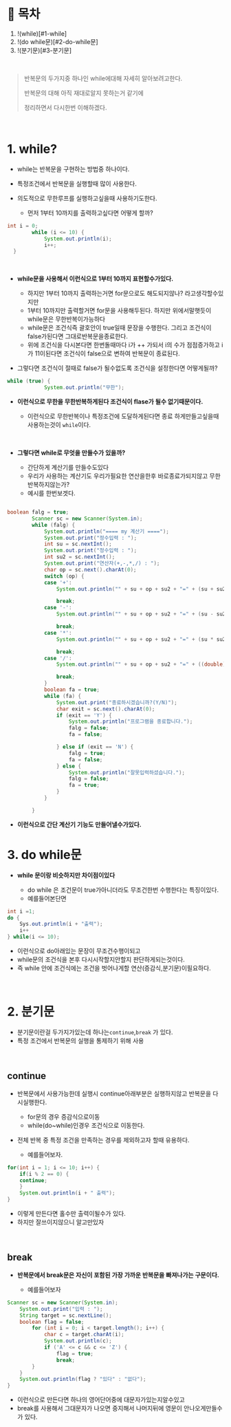 # 🔖 목차

1. !(while)[#1-while] <br/>
2. !(do while문)[#2-do-while문] <br/>
3. !(분기문)[#3-분기문] <br/>

<br/>

> 반복문의 두가지중 하나인 while에대해 자세히 알아보려고한다.
> 
> 반복문의 대해 아직 재대로알지 못하는거 같기에 
> 
> 정리하면서 다시한번 이해하겠다.

<br/>


# 1. while? 

- while는 반복문을 구현하는 방법중 하나이다.
- 특정조건에서 반복문을 실행할때 많이 사용한다.
- 의도적으로 무한루프를 실행하고싶을때 사용하기도한다.

  - 먼저 1부터 10까지를 출력하고싶다면 어떻게 할까?
 

```java
int i = 0;
		while (i <= 10) {
			System.out.println(i);
			i++;
  }
```
<br/>
 
- **while문을 사용해서 이런식으로 1부터 10까지 표현할수가있다.**

  - 하지만 1부터 10까지 출력하는거면 for문으로도 해도되지않나? 라고생각할수있지만
  - 1부터 10까지만 출력할거면 for문을 사용해두된다. 하지만 위에서말햇듯이 while문은 무한반복이가능하다
  - while문은 조건식즉 괄호안이  true일때 문장을 수행한다. 그리고 조건식이false가된다면 그대로반복문을종료한다.
  - 위에 조건식을 다시본다면 한번돌때마다 i가 ++ 가되서 i의 수가 점점증가하고 i 가 11이된다면 조건식이 false으로 변하여 반복문이 종료된다.

- 그렇다면 조건식이 절때로 false가 될수없도록 조건식을 설정한다면 어떻게될까?

```java 
while (true) {
			System.out.println("무한");
```

- **이런식으로 무한을  무한반복하게된다 조건식이 flase가 될수 없기때문이다.**

  - 이런식으로 무한반복이나 특정조건에 도달하게된다면 종료 하게만들고싶을때 사용하는것이 <code>while</code>이다.



<br/>

- **그렇다면 while로 무엇을 만들수가 있을까?**

  - 간단하게 계산기를 만들수도있다 
  - 우리가 사용하는 계산기도 우리가필요한 연산을한후 바로종료가되지않고 무한반복하지않는가?
  - 예시를 한번보겟다.

```java

boolean falg = true;
		Scanner sc = new Scanner(System.in);
		while (falg) {
			System.out.println("==== my 계산기 ====");
			System.out.print("정수입력 : ");
			int su = sc.nextInt();
			System.out.print("정수입력 : ");
			int su2 = sc.nextInt();
			System.out.print("연산자(+,-,*,/) : ");
			char op = sc.next().charAt(0);
			switch (op) {
			case '+':
				System.out.println("" + su + op + su2 + "=" + (su + su2));

				break;
			case '-':
				System.out.println("" + su + op + su2 + "=" + (su - su2));

				break;
			case '*':
				System.out.println("" + su + op + su2 + "=" + (su * su2));

				break;
			case '/':
				System.out.println("" + su + op + su2 + "=" + ((double) su / su2));

				break;
			}
			boolean fa = true;
			while (fa) {
				System.out.print("종료하시겠습니까?(Y/N)");
				char exit = sc.next().charAt(0);
				if (exit == 'Y') {
					System.out.println("프로그램을 종료합니다.");
					falg = false;
					fa = false;

				} else if (exit == 'N') {
					falg = true;
					fa = false;
				} else {
					System.out.println("잘못입력하셨습니다.");
					falg = false;
					fa = true;
				}
			}

		}
```

- **이런식으로 간단 계산기 기능도 만들어낼수가있다.**

# 3. do while문

- **while 문이랑 비슷하지만 차이점이있다**

	- do while 은 조건문이 true가아니더라도 무조건한번 수행한다는 특징이있다.
	- 예를들어본단면

```java
int i =1;
do {
	Sys.out.println(i + "출력");
	i++
} while(i <= 10);
```

- 이런식으로 do아래있는 문장이 무조건수행이되고
- while문의 조건식을 본후 다시시작할지안할지 판단하게되는것이다.
- 즉 while 안에 조건식에는 조건을 벗어나게할 연산(증감식,분기문)이필요하다.


<br/>
  

# 2. 분기문

- 분기문이란걸 두가지가있는데 하나는<code>continue</code>,<code>break</code> 가 있다.
- 특정 조건에서 반복문의 실행을 통제하기 위해 사용

<br/>


## continue
- 반복문에서 사용가능한데 실행시 continue아래부분은 실행하지않고 반복문을 다시실행한다.

	- for문의 경우 증감식으로이동
	- while(do~while)인경우 조건식으로 이동한다.

- 전체 반복 중 특정 조건을 만족하는 경우를 제외하고자 할때 유용하다.

	- 예를들어보자.

```java
for(int i = 1; i <= 10; i++) {
	if(i % 2 == 0) {
	continue;
	}
	System.out.println(i + " 출력");
}
```
- 이렇게 만든다면 홀수만 출력이될수가 있다.
- 하지만 잘쓰이지않으니 알고만있자

<br/>

## break
- **반복문에서 break문은 자신이 포함된 가장 가까운 반복문을 빠져나가는 구문이다.**

	- 예를들어보자


```java
Scanner sc = new Scanner(System.in);
	System.out.print("입력 : ");
	String target = sc.nextLine();
	boolean flag = false;
		for (int i = 0; i < target.length(); i++) {
			char c = target.charAt(i);
			System.out.println(c);
			if ('A' <= c && c <= 'Z') {
				flag = true;
				break;
		}
	}
	System.out.println(flag ? "있다" : "없다");
}
```

- 이런식으로 만든다면 하나의 영어단어중에 대문자가있는지알수있고
- break를 사용해서 그대문자가 나오면 중지해서 나머지뒤에 영문이 안나오게만들수가 있다.



 
 







		
    



  
  
  
 



  
  
  
  
  
  
  
  
  
  
  
  
  
